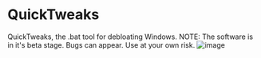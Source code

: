 # QuickTweaks
QuickTweaks, the .bat tool for debloating Windows.
NOTE: The software is in it's beta stage. Bugs can appear. Use at your own risk.
![image](https://github.com/user-attachments/assets/aa379f43-9f69-46aa-a3a6-62efe7c2117f)
